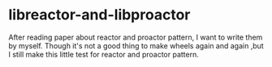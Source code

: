 # libreactor-and-libproactor
After reading paper about reactor and proactor pattern, I want to write them by myself. Though it's not a good thing to make wheels again and again ,but I still make this little test for reactor and proactor pattern. 
